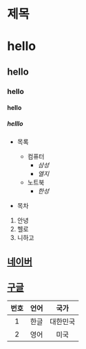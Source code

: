 제목
=========

# hello

## hello

### hello

#### hello

##### helllo

- 목록
    - 컴퓨터
        - *삼성*
        - *엘지*
    - 노트북
        - _한성_

- 목차
1. 안녕
2. 헬로
3. 니하고

[네이버]("www.naver.com")
-------------------------
[구글]("google.com")
-------------------

| 번호 | 언어      | 국가                     | 
|:----:|:-------------------:|:----------:|
|  1   |         한글      | 대한민국  | 
|  2   |      영어     | 미국 |  